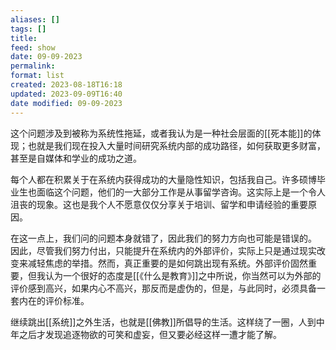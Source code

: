 ```yaml
---
aliases: []
tags: []
title: 
feed: show
date: 09-09-2023
permalink: 
format: list
created: 2023-08-18T16:18
updated: 2023-09-09T16:40
date modified: 09-09-2023
---
```

这个问题涉及到被称为系统性拖延，或者我认为是一种社会层面的[[死本能]]的体现；也就是我们现在投入大量时间研究系统内部的成功路径，如何获取更多财富，甚至是自媒体和学业的成功之道。

每个人都在积累关于在系统内获得成功的大量隐性知识，包括我自己。许多硕博毕业生也面临这个问题，他们的一大部分工作是从事留学咨询。这实际上是一个令人沮丧的现象。这也是我个人不愿意仅仅分享关于培训、留学和申请经验的重要原因。

在这一点上，我们问的问题本身就错了，因此我们的努力方向也可能是错误的。
因此，尽管我们努力付出，只能提升在系统内的外部评价，实际上只是通过现实改变来减轻焦虑的举措。然而，真正重要的是如何跳出现有系统。外部评价固然重要，但我认为一个很好的态度是[[《什么是教育》]]之中所说，你当然可以为外部的评价感到高兴，如果内心不高兴，那反而是虚伪的，但是，与此同时，必须具备一套内在的评价标准。

继续跳出[[系统]]之外生活，也就是[[佛教]]所倡导的生活。这样绕了一圈，人到中年之后才发现追逐物欲的可笑和虚妄，但又要必经这样一遭才能了解。